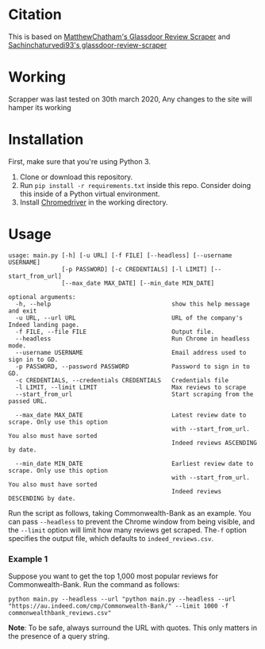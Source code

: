 # Citation
This is based on [MatthewChatham's Glassdoor Review Scraper](https://github.com/MatthewChatham/glassdoor-review-scraper) and [Sachinchaturvedi93's glassdoor-review-scraper](https://github.com/sachinchaturvedi93/glassdoor-review-scraper)

# Working
Scrapper was last tested on 30th march 2020, Any changes to the site will hamper its working


# Installation
First, make sure that you're using Python 3.

1. Clone or download this repository.
2. Run `pip install -r requirements.txt` inside this repo. Consider doing this inside of a Python virtual environment.
3. Install [Chromedriver](http://chromedriver.chromium.org/) in the working directory.

# Usage
```
usage: main.py [-h] [-u URL] [-f FILE] [--headless] [--username USERNAME]
               [-p PASSWORD] [-c CREDENTIALS] [-l LIMIT] [--start_from_url] 
               [--max_date MAX_DATE] [--min_date MIN_DATE]

optional arguments:
  -h, --help                                  show this help message and exit
  -u URL, --url URL                           URL of the company's Indeed landing page.
  -f FILE, --file FILE                        Output file.
  --headless                                  Run Chrome in headless mode.
  --username USERNAME                         Email address used to sign in to GD.
  -p PASSWORD, --password PASSWORD            Password to sign in to GD.
  -c CREDENTIALS, --credentials CREDENTIALS   Credentials file
  -l LIMIT, --limit LIMIT                     Max reviews to scrape
  --start_from_url                            Start scraping from the passed URL.
  
  --max_date MAX_DATE                         Latest review date to scrape. Only use this option
                                              with --start_from_url. You also must have sorted
                                              Indeed reviews ASCENDING by date.
                                              
  --min_date MIN_DATE                         Earliest review date to scrape. Only use this option
                                              with --start_from_url. You also must have sorted
                                              Indeed reviews DESCENDING by date.
```

Run the script as follows, taking Commonwealth-Bank as an example. You can pass `--headless` to prevent the Chrome window from being visible, and the `--limit` option will limit how many reviews get scraped. The`-f` option specifies the output file, which defaults to `indeed_reviews.csv`.  

### Example 1
Suppose you want to get the top 1,000 most popular reviews for Commonwealth-Bank. Run the command as follows:

`python main.py --headless --url "python main.py --headless --url "https://au.indeed.com/cmp/Commonwealth-Bank/" --limit 1000 -f commonwealthbank_reviews.csv"`

**Note**: To be safe, always surround the URL with quotes. This only matters in the presence of a query string.


